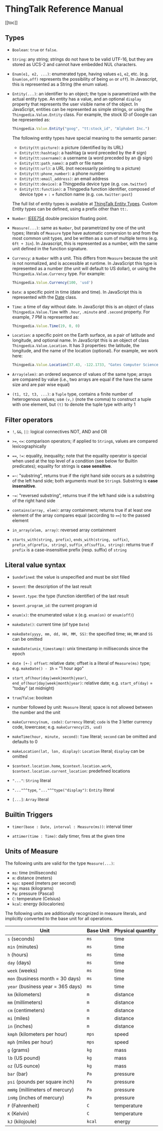 # ThingTalk Reference Manual

[[toc]]

## Types

* `Boolean`: `true` or `false`.

* `String`: any string; strings do not have to be valid UTF-16, but
   they are stored as UCS-2 and cannot have embedded NUL characters.

* `Enum(e1, e2, ...)`: enumerated type, having values `e1`, `e2`, etc.
   (e.g. `Enum(on,off)` represents the possibility of being `on` or `off`).
   In Javascript, this is represented as a String (the enum value).

* `Entity(...)`: an identifier to an object; the type is parametrized with
the actual entity type. An entity has a value, and an optional `display`
property that represents the user visible name of the object. In JavaScript,
entities can be represented as simple strings, or using the `Thingpedia.Value.Entity` class. 
For example, the stock ID of Google can be represented as:
    ```javascript
    Thingpedia.Value.Entity("goog", "tt:stock_id", "Alphabet Inc.")
    ```

  The following entity types have special meaning to the semantic parser:
  
  - `Entity(tt:picture)`: a picture (identified by its URL)
  - `Entity(tt:hashtag)`: a hashtag (a word preceded by the \# sign)
  - `Entity(tt:username)`: a username (a word preceded by an \@ sign)
  - `Entity(tt:path_name)`: a path or file name
  - `Entity(tt:url)`: a URL (not necessarily pointing to a picture)
  - `Entity(tt:phone_number)`: a phone number
  - `Entity(tt:email_address)`: an email address
  - `Entity(tt:device)`: a Thingpedia device type (e.g. `com.twitter`)
  - `Entity(tt:function)`: a Thingpedia function identifier, composed of device type + `:` + function name (e.g. `com.twitter:post`)
  
  The full list of entity types is available at [ThingTalk Entity Types](/thingpedia/entities). Custom Entity types can be defined, using a prefix other than `tt:`.

* `Number`: [IEEE754](http://en.wikipedia.org/wiki/IEEE_754) double
  precision floating point.

* `Measure(...)`: same as `Number`, but parametrized by one of the
  unit types; literals of `Measure` type have automatic conversion to
  and from the most common unit types, and be written as a sum of multiple
  terms (e.g. `6ft + 3in`).
  In Javascript, this is represented as a number, with the same unit defined in 
  the function signature. 
  
* `Currency`: a `Number` with a unit. This differs from `Measure` because
the unit is not normalized, and is accessible at runtime. In JavaScript this type
is represented as a number (the unit will default to US dollar), 
or using the `Thingpedia.Value.Currency` type. For example:
    ```javascript
    Thingpedia.Value.Currency(100, 'usd')
    ```

* `Date`: a specific point in time (date and time).
In JavaScript this is represented with the [Date](https://developer.mozilla.org/en-US/docs/Web/JavaScript/Reference/Global_Objects/Date) class.

* `Time`: a time of day without date. 
In JavaScript this is an object of class `Thingpedia.Value.Time` with `.hour`, `.minute` and `.second` property.
For example, 7 PM is represented as:
   ```javascript
   Thingpedia.Value.Time(19, 0, 0) 
   ```

* `Location`: a specific point on the Earth surface, as a pair of latitude and longitude, and optional name. 
In JavaScript this is an object of class `Thingpedia.Value.Location`.
It has 3 properties: the latitude, the longitude, and the name of the location (optional). 
For example, we work here: 
    ```javascript 
    Thingpedia.Value.Location(37.43, -122.1733, "Gates Computer Science, Stanford").
    ```
* `Array(elem)`: an ordered sequence of values of the same type; arrays are compared by
  value (i.e., two arrays are equal if the have the same size and are
  pair wise equal)

* `(t1, t2, t3, ...)`: a `Tuple` type, contains a finite number of
  heterogenous values; use `(v,)` (note the comma) to construct a tuple with
  one element, but `(t)` to denote the tuple type with arity 1

## Filter operators

* `!`, `&&`, `||`: logical connectives NOT, AND and OR

* `>=`, `<=`: comparison operators; if applied to `String`s,
values are compared lexicographically

* `==`, `!=`: equality, inequality; note that the equality operator is
special when used at the top level of a condition (see below for
Builtin predicates); equality for strings is __case sensitive__.

* `=~`: "substring", returns true if the right hand side occurs as a
  substring of the left hand side; both arguments must be `String`s.
  Substring is __case insensitive__.

* `~=`: "reversed substring", returns true if the left hand side is a substring
  of the right hand side
  
* `contains(array, elem)`: array containment; returns true if at least
  one element of the array compares equal (according to `==`) to the passed
  element

* `in_array(elem, array)`: reversed array containment

* `starts_with(string, prefix)`, `ends_with(string, suffix)`, `prefix_of(prefix, string)`, `suffix_of(suffix, string)`: returns true if `prefix` is a case-insensitive prefix (resp. suffix) of `string`

## Literal value syntax

* `$undefined`: the value is unspecified and must be slot filled

* `$event`: the description of the last result

* `$event.type`: the type (function identifier) of the last result

* `$event.program_id`: the current program id

* `enum(x)`: the enumerated value x (e.g. `enum(on)` or `enum(off)`)

* `makeDate()`: current time (of type `Date`)

* `makeDate(yyyy, mm, dd, HH, MM, SS)`: the specified time; `HH`, `MM` and `SS` can be omitted

* `makeDate(unix_timestamp)`: unix timestamp in milliseconds since the epoch

* `date [+-] offset`: relative date; offset is a literal of `Measure(ms)` type; e.g. `makeDate() - 1h` = "1 hour ago"

* `start_of(hour|day|week|month|year)`, `end_of(hour|day|week|month|year)`: relative date; e.g. `start_of(day)` = "today" (at midnight)

* `true`/`false`: boolean

* number followed by unit: `Measure` literal; space is not allowed between the number and the unit

* `makeCurrency(num, code)`: `Currency` literal; `code` is the 3 letter currency code, lowercase; e.g. `makeCurrency(25, usd)`

* `makeTime(hour, minute, second)`: `Time` literal; `second` can be omitted and defaults to 0

* `makeLocation(lat, lon, display)`: `Location` literal; `display` can be omitted

* `$context.location.home`, `$context.location.work`, `$context.location.current_location`: predefined locations

* `"..."`: `String` literal

* `"..."^^type`, `"..."^^type("display")`: `Entity` literal

* `[...]`: `Array` literal

## Builtin Triggers

* `timer(base : Date, interval : Measure(ms))`: interval timer

* `attimer(time : Time)`: daily timer, fires at the given time

## Units of Measure

The following units are valid for the type `Measure(...)`:

* `ms`: time (milliseconds)
* `m`: distance (meters)
* `mps`: speed (meters per second)
* `kg`: mass (kilograms)
* `Pa`: pressure (Pascal)
* `C`: temperature (Celsius)
* `kcal`: energy (kilocalories)

The following units are additionally recognized in measure literals, and
implicitly converted to the base unit for all operations.

| Unit                              | Base Unit | Physical quantity |
| --------------------------------- | --------- | ----------------- |
| `s` (seconds)                     | `ms`      | time              |
| `min` (minutes)                   | `ms`      | time              |
| `h` (hours)                       | `ms`      | time              |
| `day` (days)                      | `ms`      | time              |
| `week` (weeks)                    | `ms`      | time              |
| `mon` (business month = 30 days)  | `ms`      | time              |
| `year` (business year = 365 days) | `ms`      | time              |
| `km` (kilometers)                 | `m`       | distance          |
| `mm` (millimeters)                | `m`       | distance          |
| `cm` (centimeters)                | `m`       | distance          |
| `mi` (miles)                      | `m`       | distance          |
| `in` (inches)                     | `m`       | distance          |
| `kmph` (kilometers per hour)      | `mps`     | speed             |
| `mph` (miles per hour)            | `mps`     | speed             |
| `g` (grams)                       | `kg`      | mass              |
| `lb` (US pound)                   | `kg`      | mass              |
| `oz` (US ounce)                   | `kg`      | mass              |
| `bar` (bar)                       | `Pa`      | pressure          |
| `psi` (pounds per square inch)    | `Pa`      | pressure          |
| `mmHg` (millimeters of mercury)   | `Pa`      | pressure          |
| `inHg` (inches of mercury)        | `Pa`      | pressure          |
| `F` (Fahrenheit)                  | `C`       | temperature       |
| `K` (Kelvin)                      | `C`       | temperature       |
| `kJ` (kilojoule)                  | `kcal`    | energy            |

